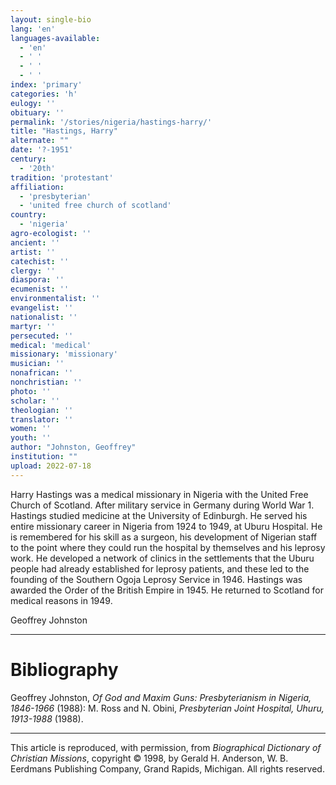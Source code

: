 ```yaml
---
layout: single-bio
lang: 'en'
languages-available:
  - 'en'
  - ' '
  - ' '
  - ' '
index: 'primary'
categories: 'h'
eulogy: ''
obituary: ''
permalink: '/stories/nigeria/hastings-harry/'
title: "Hastings, Harry"
alternate: ""
date: '?-1951'
century:
  - '20th'
tradition: 'protestant'
affiliation:
  - 'presbyterian'
  - 'united free church of scotland'
country:
  - 'nigeria'
agro-ecologist: ''
ancient: ''
artist: ''
catechist: ''
clergy: ''
diaspora: ''
ecumenist: ''
environmentalist: ''
evangelist: ''
nationalist: ''
martyr: ''
persecuted: ''
medical: 'medical'
missionary: 'missionary'
musician: ''
nonafrican: ''
nonchristian: ''
photo: ''
scholar: ''
theologian: ''
translator: ''
women: ''
youth: ''
author: "Johnston, Geoffrey"
institution: ""
upload: 2022-07-18
---
```



Harry Hastings was a medical missionary in Nigeria with the United Free Church of Scotland. After military service in Germany during World War 1. Hastings studied medicine at the University of Edinburgh. He served his entire missionary career in Nigeria from 1924 to 1949, at Uburu Hospital. He is remembered for his skill as a surgeon, his development of Nigerian staff to the point where they could run the hospital by themselves and his leprosy work. He developed a network of clinics in the settlements that the Uburu people had already established for leprosy patients, and these led to the founding of the Southern Ogoja Leprosy Service in 1946. Hastings was awarded the Order of the British Empire in 1945. He returned to Scotland for medical reasons in 1949.

Geoffrey Johnston

---

# Bibliography

Geoffrey Johnston, *Of God and Maxim Guns: Presbyterianism in Nigeria, 1846-1966* (1988): M. Ross and N. Obini, *Presbyterian Joint Hospital, Uhuru, 1913-1988* (1988).

---

This article is reproduced, with permission, from *Biographical Dictionary of Christian Missions*, copyright © 1998, by Gerald H. Anderson, W. B. Eerdmans Publishing Company, Grand Rapids, Michigan. All rights reserved.
